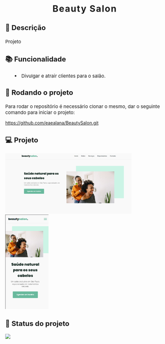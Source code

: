 <h1 style="text-align:center;letter-spacing:2px;"><strong>Beauty Salon</strong></h1>

<h3 style="font-size:22px; margin-top:30px"><strong>📝 Descrição</strong></h3>
<p style="font-size:15px;">Projeto </p>

<h3 style="font-size:22px; margin-top:30px"><strong>📚 Funcionalidade</strong></h3>
<li style="font-size:15px; margin-left:30px">Divulgar e atrair clientes para o salão.</li>

<h3 style="font-size:22px; margin-top:30px"><strong>🚀 Rodando o projeto</strong></h3> 
<p style="font-size:15px;">Para rodar o repositório é necessário clonar o mesmo, dar o seguinte comando para iniciar o projeto:</p>
<a href="https://github.com/eaealana/BeautySalon.git">https://github.com/eaealana/BeautySalon.git</a>

<h3 style="font-size:22px; margin-top:30px;margin-bottom:20px"><strong>💻 Projeto</strong></h3>
<img style="width:400px;" src="./assets/tela-grande.png">
<img style="height:300px" src="./assets/mobile.png">

<h3 style="font-size:22px; margin-top:30px;margin-bottom:20px"><strong>🎯 Status do projeto</strong></h3>

<img src="https://img.shields.io/badge/STATUS-CONCLU%C3%8DDO-brightgreen">